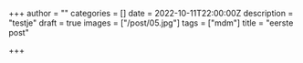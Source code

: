 +++
author = ""
categories = []
date = 2022-10-11T22:00:00Z
description = "testje"
draft = true
images = ["/post/05.jpg"]
tags = ["mdm"]
title = "eerste post"

+++
